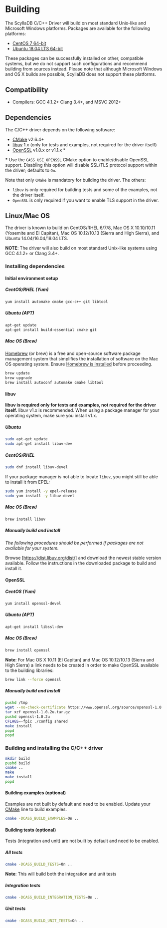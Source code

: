 # Building

The ScyllaDB C/C++ Driver will build on most standard Unix-like and Microsoft
Windows platforms. Packages are available for the following platforms:

* [CentOS 7 64-bit][cpp-driver-centos7]
* [Ubuntu 18.04 LTS 64-bit][cpp-driver-ubuntu18-04]

These packages can be successfully installed on other, compatible systems, but
we do not support such configurations and recommend building from sources
instead. Please note that although Microsoft Windows and OS X builds are possible,
ScyllaDB does not support these platforms.

## Compatibility

* Compilers: GCC 4.1.2+ Clang 3.4+, and MSVC 2012+

## Dependencies

The C/C++ driver depends on the following software:

* [CMake] v2.6.4+
* [libuv] 1.x (only for tests and examples, not required for the driver itself)
* [OpenSSL] v1.0.x or v1.1.x \*

__\*__ Use the `CASS_USE_OPENSSL` CMake option to enable/disable OpenSSL
         support. Disabling this option will disable SSL/TLS protocol support
         within the driver; defaults to `On`.

Note that only `CMake` is mandatory for building the driver. The others:
- `libuv` is only required for building tests and some of the examples, not the driver itself.
- `OpenSSL` is only required if you want to enable TLS support in the driver.

## Linux/Mac OS

The driver is known to build on CentOS/RHEL 6/7/8, Mac OS X 10.10/10.11 (Yosemite
and El Capitan), Mac OS 10.12/10.13 (Sierra and High Sierra), and Ubuntu
14.04/16.04/18.04 LTS.

__NOTE__: The driver will also build on most standard Unix-like systems using
          GCC 4.1.2+ or Clang 3.4+.

### Installing dependencies

#### Initial environment setup

##### CentOS/RHEL (Yum)

```bash
yum install automake cmake gcc-c++ git libtool
```

##### Ubuntu (APT)

```bash
apt-get update
apt-get install build-essential cmake git
```

##### Mac OS (Brew)

[Homebrew][Homebrew] (or brew) is a free and open-source software package
management system that simplifies the installation of software on the Mac OS
operating system. Ensure [Homebrew is installed][Homebrew] before proceeding.

```bash
brew update
brew upgrade
brew install autoconf automake cmake libtool
```

#### libuv

**libuv is required only for tests and examples, not required for the driver itself.**
libuv v1.x is recommended. When using a package manager for your operating system,
make sure you install v1.x.

##### Ubuntu

```bash
sudo apt-get update
sudo apt-get install libuv-dev
```

##### CentOS/RHEL

```bash
sudo dnf install libuv-devel
```

If your package manager is not able to locate `libuv`, you might still be able to
install it from EPEL:

```bash
sudo yum install -y epel-release
sudo yum install -y libuv-devel
```

##### Mac OS (Brew)

```bash
brew install libuv
```

##### Manually build and install

_The following procedures should be performed if packages are not available for
your system._

Browse [https://dist.libuv.org/dist/] and download the newest stable version available.
Follow the instructions in the downloaded package to build and install it.

#### OpenSSL

##### CentOS (Yum)

```bash
yum install openssl-devel
```

##### Ubuntu (APT)

```bash
apt-get install libssl-dev
```

##### Mac OS (Brew)

```bash
brew install openssl
```

__Note__: For Mac OS X 10.11 (El Capitan) and Mac OS 10.12/10.13 (Sierra and
          High Sierra) a link needs to be created in order to make OpenSSL
          available to the building libraries:

```bash
brew link --force openssl
```

##### Manually build and install

```bash
pushd /tmp
wget --no-check-certificate https://www.openssl.org/source/openssl-1.0.2u.tar.gz
tar xzf openssl-1.0.2u.tar.gz
pushd openssl-1.0.2u
CFLAGS=-fpic ./config shared
make install
popd
popd
```

### Building and installing the C/C++ driver

```bash
mkdir build
pushd build
cmake ..
make
make install
popd
```

#### Building examples (optional)

Examples are not built by default and need to be enabled. Update your [CMake]
line to build examples.

```bash
cmake -DCASS_BUILD_EXAMPLES=On ..
```

#### Building tests (optional)

Tests (integration and unit) are not built by default and need to be enabled.

##### All tests

```bash
cmake -DCASS_BUILD_TESTS=On ..
```

__Note__: This will build both the integration and unit tests

##### Integration tests

```bash
cmake -DCASS_BUILD_INTEGRATION_TESTS=On ..
```

##### Unit tests

```bash
cmake -DCASS_BUILD_UNIT_TESTS=On ..
```

[download server]: https://github.com/scylladb/cpp-rust-driver/releases
[cpp-driver-centos7]: https://github.com/scylladb/cpp-driver/releases/download/2.15.2-1/scylla-cpp-driver-2.15.2-1.el7.x86_64.rpm
[cpp-driver-ubuntu18-04]: https://github.com/scylladb/cpp-driver/releases/download/2.15.2-1/scylla-cpp-driver_2.15.2-1_amd64.deb
[Homebrew]: https://brew.sh
[CMake]: http://www.cmake.org/download
[libuv]: http://libuv.org
[OpenSSL]: https://www.openssl.org
